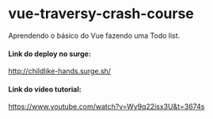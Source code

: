 # vue-traversy-crash-course

Aprendendo o básico do Vue fazendo uma Todo list.

#### Link do deploy no surge:
http://childlike-hands.surge.sh/

#### Link do vídeo tutorial:
https://www.youtube.com/watch?v=Wy9q22isx3U&t=3674s

